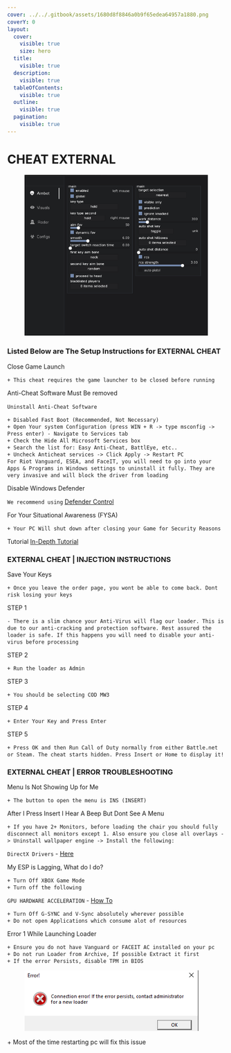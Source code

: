 ```yaml
---
cover: ../../.gitbook/assets/1680d8f8846a0b9f65edea64957a1880.png
coverY: 0
layout:
  cover:
    visible: true
    size: hero
  title:
    visible: true
  description:
    visible: true
  tableOfContents:
    visible: true
  outline:
    visible: true
  pagination:
    visible: true
---
```


# CHEAT  EXTERNAL

<figure><img src="../../.gitbook/assets/newextgif.gif" alt=""><figcaption></figcaption></figure>

### Listed Below are The Setup Instructions for EXTERNAL CHEAT&#x20;

Close Game Launch

```
+ This cheat requires the game launcher to be closed before running
```

Anti-Cheat Software Must Be removed

`Uninstall Anti-Cheat Software`

```
+ Disabled Fast Boot (Recommended, Not Necessary)
+ Open Your system Configuration (press WIN + R -> type msconfig -> Press enter) - Navigate to Services tab
+ Check the Hide All Microsoft Services box
+ Search the list for: Easy Anti-Cheat, BattlEye, etc..
+ Uncheck Anticheat services -> Click Apply -> Restart PC
For Riot Vanguard, ESEA, and FaceIT, you will need to go into your Apps & Programs in Windows settings to uninstall it fully. They are very invasive and will block the driver from loading
```

Disable Windows Defender

`We recommend using` [Defender Control](https://mega.nz/file/Jv0x2S6C#vxR1b33Z6IPdqiiPp9CNpwGO\_pWCn5izfSgOIsjGjH0)

For Your Situational Awareness (FYSA)

```
+ Your PC Will shut down after closing your Game for Security Reasons
```

Tutorial [In-Depth Tutorial](https://youtu.be/gfoEsAfnvks)



### EXTERNAL CHEAT  | INJECTION INSTRUCTIONS

Save Your Keys

```
+ Once you leave the order page, you wont be able to come back. Dont risk losing your keys
```

STEP 1

```
- There is a slim chance your Anti-Virus will flag our loader. This is due to our anti-cracking and protection software. Rest assured the loader is safe. If this happens you will need to disable your anti-virus before processing
```

STEP 2

```
+ Run the loader as Admin
```

STEP 3

```
+ You should be selecting COD MW3
```

STEP 4

```
+ Enter Your Key and Press Enter
```

STEP 5

```
+ Press OK and then Run Call of Duty normally from either Battle.net or Steam. The cheat starts hidden. Press Insert or Home to display it!
```

### EXTERNAL CHEAT  | ERROR TROUBLESHOOTING

Menu Is Not Showing Up for Me

```
+ The button to open the menu is INS (INSERT)
```

After I Press Insert I Hear A Beep But Dont See A Menu

```
+ If you have 2+ Monitors, before loading the chair you should fully disconnect all monitors except 1. Also ensure you close all overlays -> Uninstall wallpaper engine -> Install the following:
```

`DirectX Drivers` - [Here](https://download.microsoft.com/download/1/7/1/1718CCC4-6315-4D8E-9543-8E28A4E18C4C/dxwebsetup.exe)

My ESP is Lagging, What do I do?

```
+ Turn Off XBOX Game Mode
+ Turn off the following
```

`GPU HARDWARE ACCELERATION` - [How To](https://www.wikihow.com/Turn-Off-Hardware-Acceleration)

```
+ Turn Off G-SYNC and V-Sync absolutely wherever possible
+ Do not open Applications which consume alot of resources
```

Error 1 While Launching Loader

```
+ Ensure you do not have Vanguard or FACEIT AC installed on your pc
+ Do not run Loader from Archive, If possible Extract it first
+ If the error Persists, disable TPM in BIOS
```

<figure><img src="../../.gitbook/assets/image.png" alt=""><figcaption></figcaption></figure>

\+ Most of the time restarting pc will fix this issue

